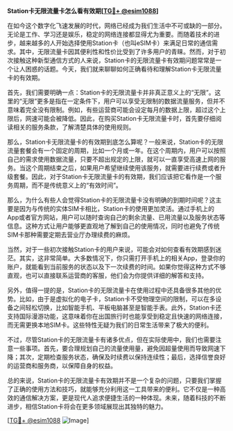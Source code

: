 **Station卡无限流量卡怎么看有效期[[TG💪+ @esim1088](https://t.me/s/esim1088)]**

在如今这个数字化飞速发展的时代，网络已经成为我们生活中不可或缺的一部分。无论是工作、学习还是娱乐，稳定的网络连接都显得尤为重要。而随着技术的进步，越来越多的人开始选择使用Station卡（也叫eSIM卡）来满足日常的通信需求。其中，无限流量卡因其便利性和性价比受到了许多用户的青睐。然而，对于初次接触这种新型通信方式的人来说，Station卡的无限流量卡有效期问题常常是一个让人困惑的话题。今天，我们就来聊聊如何正确看待和理解Station卡无限流量卡的有效期。

首先，我们需要明确一点：Station卡的无限流量卡并非真正意义上的“无限”。这里的“无限”更多是指在一定条件下，用户可以享受无限制的数据流量服务，但并不意味着完全没有限制。例如，有些运营商可能会设定每月的数据上限，超过这个上限后，网速可能会被降低。因此，在购买Station卡无限流量卡时，首先要仔细阅读相关的服务条款，了解清楚具体的使用规则。

那么，Station卡无限流量卡的有效期到底怎么算呢？一般来说，Station卡的无限流量套餐会有一个固定的周期，比如一个月或一年。在这个周期内，用户可以按照自己的需求使用数据流量，只要不超出规定的上限，就可以一直享受高速上网的服务。当这个周期结束之后，如果用户希望继续使用该服务，就需要进行续费或者升级套餐。因此，对于Station卡无限流量卡的有效期，我们应该把它看作是一个服务周期，而不是传统意义上的“有效时间”。

那么，为什么有些人会觉得Station卡的无限流量卡没有明确的到期时间呢？这主要是因为与传统的实体SIM卡相比，Station卡的使用更加灵活。通过手机上的App或者官方网站，用户可以随时查询自己的剩余流量、已用流量以及服务状态等信息。这种方式让用户能够更直观地了解到自己的使用情况，同时也避免了传统SIM卡那种需要定期去营业厅办理续费的麻烦。

当然，对于一些初次接触Station卡的用户来说，可能会对如何查看有效期感到迷茫。其实，这非常简单。大多数情况下，你只需打开手机上的相关App，登录你的账户，就能看到当前服务的状态以及下一次续费的时间。如果你觉得这种方式不够直观，也可以直接联系运营商的客服，他们会为你提供详细的解答和支持。

另外，值得一提的是，Station卡的无限流量卡在使用过程中还具备很多其他的优势。比如，由于是虚拟化的电子卡，Station卡不受物理空间的限制，可以在多设备之间轻松切换，比如智能手机、平板电脑甚至是智能手表。此外，Station卡还支持国际漫游功能，这意味着你在出国旅行时也能享受到稳定且快速的网络连接，而无需更换本地SIM卡。这些特性无疑为我们的日常生活带来了极大的便利。

不过，尽管Station卡的无限流量卡有诸多优点，但在实际使用中，我们也需要注意一些事项。首先，要合理规划自己的流量使用量，避免因超量使用而导致网速下降；其次，定期检查服务状态，确保及时续费以保持连续性；最后，选择信誉良好的运营商和服务商，以保障自身的权益。

总的来说，Station卡的无限流量卡有效期并不是一个复杂的问题，只要我们掌握了正确的使用方法和技巧，就能够充分利用这一工具带来的便利。它不仅是一种高效的通信解决方案，更是现代人追求便捷生活的一种体现。未来，随着科技的不断进步，相信Station卡将会在更多领域展现出其独特的魅力。

[[TG💪+ @esim1088](https://t.me/s/esim1088) ![Image](https://i.postimg.cc/4NQfJmqS/Snipaste-2025-05-13-00-14-12.png)]